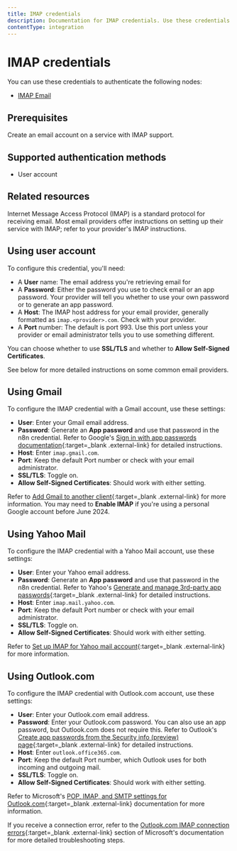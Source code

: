 ```yaml
---
title: IMAP credentials
description: Documentation for IMAP credentials. Use these credentials to authenticate IMAP in n8n, a workflow automation platform.
contentType: integration
---
```


# IMAP credentials

You can use these credentials to authenticate the following nodes:

- [IMAP Email](/integrations/builtin/core-nodes/n8n-nodes-base.emailimap/)

## Prerequisites

Create an email account on a service with IMAP support.

## Supported authentication methods

- User account

## Related resources

Internet Message Access Protocol (IMAP) is a standard protocol for receiving email. Most email providers offer instructions on setting up their service with IMAP; refer to your provider's IMAP instructions.

## Using user account

To configure this credential, you'll need:

- A **User** name: The email address you're retrieving email for
- A **Password**: Either the password you use to check email or an app password. Your provider will tell you whether to use your own password or to generate an app password.
- A **Host**: The IMAP host address for your email provider, generally formatted as `imap.<provider>.com`. Check with your provider.
- A **Port** number: The default is port 993. Use this port unless your provider or email administrator tells you to use something different.

You can choose whether to use **SSL/TLS** and whether to **Allow Self-Signed Certificates**.

See below for more detailed instructions on some common email providers.

## Using Gmail

To configure the IMAP credential with a Gmail account, use these settings:

- **User**: Enter your Gmail email address.
- **Password**: Generate an **App password** and use that password in the n8n credential. Refer to Google's [Sign in with app passwords documentation](https://support.google.com/accounts/answer/185833?hl=en){:target=_blank .external-link} for detailed instructions.
- **Host**: Enter `imap.gmail.com`.
- **Port**: Keep the default Port number or check with your email administrator.
- **SSL/TLS**: Toggle on.
- **Allow Self-Signed Certificates**: Should work with either setting.

Refer to [Add Gmail to another client](https://support.google.com/mail/answer/7126229?hl=en){:target=_blank .external-link} for more information. You may need to **Enable IMAP** if you're using a personal Google account before June 2024.

## Using Yahoo Mail

To configure the IMAP credential with a Yahoo Mail account, use these settings:

- **User**: Enter your Yahoo email address.
- **Password**: Generate an **App password** and use that password in the n8n credential. Refer to Yahoo's [Generate and manage 3rd-party app passwords](https://help.yahoo.com/kb/generate-manage-third-party-passwords-sln15241.html){:target=_blank .external-link} for detailed instructions.
- **Host**: Enter `imap.mail.yahoo.com`.
- **Port**: Keep the default Port number or check with your email administrator.
- **SSL/TLS**: Toggle on.
- **Allow Self-Signed Certificates**: Should work with either setting.

Refer to [Set up IMAP for Yahoo mail account](https://help.yahoo.com/kb/sln4075.html){:target=_blank .external-link} for more information.

## Using Outlook.com

To configure the IMAP credential with Outlook.com account, use these settings:

- **User**: Enter your Outlook.com email address.
- **Password**: Enter your Outlook.com password. You can also use an app password, but Outlook.com does not require this. Refer to Outlook's [Create app passwords from the Security info (preview) page](https://support.microsoft.com/en-us/account-billing/create-app-passwords-from-the-security-info-preview-page-d8bc744a-ce3f-4d4d-89c9-eb38ab9d4137){:target=_blank .external-link} for detailed instructions.
- **Host**: Enter `outlook.office365.com`.
- **Port**: Keep the default Port number, which Outlook uses for both incoming and outgoing mail.
- **SSL/TLS**: Toggle on.
- **Allow Self-Signed Certificates**: Should work with either setting.

Refer to Microsoft's [POP, IMAP, and SMTP settings for Outlook.com](https://support.microsoft.com/en-us/office/pop-imap-and-smtp-settings-for-outlook-com-d088b986-291d-42b8-9564-9c414e2aa040){:target=_blank .external-link} documentation for more information.

If you receive a connection error, refer to the [Outlook.com IMAP connection errors](https://support.microsoft.com/en-us/office/pop-imap-and-smtp-settings-for-outlook-com-d088b986-291d-42b8-9564-9c414e2aa040){:target=_blank .external-link} section of Microsoft's documentation for more detailed troubleshooting steps.

